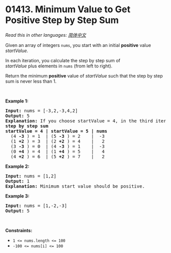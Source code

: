 # 01413. Minimum Value to Get Positive Step by Step Sum

  _Read this in other languages:_
    [_简体中文_](README.zh-CN.md)

<p>Given an array of integers&nbsp;<code>nums</code>, you start with an initial <strong>positive</strong> value <em>startValue</em><em>.</em></p>

<p>In each iteration, you calculate the step by step sum of <em>startValue</em>&nbsp;plus&nbsp;elements in <code>nums</code>&nbsp;(from left to right).</p>

<p>Return the minimum <strong>positive</strong> value of&nbsp;<em>startValue</em> such that the step by step sum is never less than 1.</p>

<p>&nbsp;</p>
<p><strong>Example 1:</strong></p>

<pre>
<strong>Input:</strong> nums = [-3,2,-3,4,2]
<strong>Output:</strong> 5
<strong>Explanation: </strong>If you choose startValue = 4, in the third iteration your step by step sum is less than 1.
<strong>step by step sum</strong>
<strong>startValue = 4 | startValue = 5 | nums</strong>
  (4 <strong>-3</strong> ) = 1  | (5 <strong>-3</strong> ) = 2    |  -3
  (1 <strong>+2</strong> ) = 3  | (2 <strong>+2</strong> ) = 4    |   2
  (3 <strong>-3</strong> ) = 0  | (4 <strong>-3</strong> ) = 1    |  -3
  (0 <strong>+4</strong> ) = 4  | (1 <strong>+4</strong> ) = 5    |   4
  (4 <strong>+2</strong> ) = 6  | (5 <strong>+2</strong> ) = 7    |   2
</pre>

<p><strong>Example 2:</strong></p>

<pre>
<strong>Input:</strong> nums = [1,2]
<strong>Output:</strong> 1
<strong>Explanation:</strong> Minimum start value should be positive. 
</pre>

<p><strong>Example 3:</strong></p>

<pre>
<strong>Input:</strong> nums = [1,-2,-3]
<strong>Output:</strong> 5
</pre>

<p>&nbsp;</p>
<p><strong>Constraints:</strong></p>

<ul>
	<li><code>1 &lt;= nums.length &lt;= 100</code></li>
	<li><code>-100 &lt;= nums[i] &lt;= 100</code></li>
</ul>
